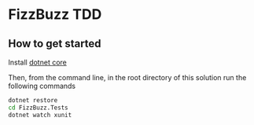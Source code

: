 FizzBuzz TDD
============

## How to get started
Install [dotnet core](https://www.microsoft.com/net/core)

Then, from the command line, in the root directory of this solution run the following commands


```sh
dotnet restore
cd FizzBuzz.Tests
dotnet watch xunit
```

